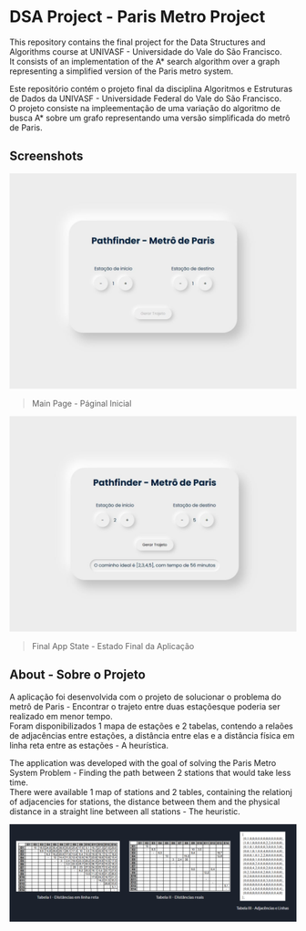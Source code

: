 # DSA Project - Paris Metro Project
 <p>This repository contains the final project for the Data Structures and Algorithms course at UNIVASF - Universidade do Vale do São Francisco.<br>
 It consists of an implementation of the A* search algorithm over a graph representing a simplified version of the Paris metro system.</p>

 <p>Este repositório contém o projeto final da disciplina Algoritmos e Estruturas de Dados da UNIVASF - Universidade Federal do Vale do São Francisco.<br>
 O projeto consiste na impleementação de uma variação do algoritmo de busca A* sobre um grafo representando uma versão simplificada do metrô de Paris.</p>

## Screenshots
![Main Page - Página Inicial](/screenshots/DSA-demo-1.jpg)

> Main Page - Páginal Inicial

![Final state - Estado Final](/screenshots/DSA-demo-2.jpg)

> Final App State - Estado Final da Aplicação


## About - Sobre o Projeto

<p>A aplicação foi desenvolvida com o projeto de solucionar o problema do metrô de Paris - Encontrar o trajeto entre duas estaçõesque poderia ser realizado em menor tempo.<br>
 Foram disponibilizados 1 mapa de estações e 2 tabelas, contendo a relaões de adjacências entre estações, a distância entre elas e a distância física em linha reta entre as estações - A heurística.</p>

<p>The application was developed with the goal of solving the Paris Metro System Problem - Finding the path between 2 stations that would take less time.<br>
 There were available 1 map of stations and 2 tables, containing the relationj of adjacencies for stations, the distance between them and the physical distance in a straight line between all stations - The heuristic.</p>
 
![Tables - Tabelas](/screenshots/DSA-tables.png)
